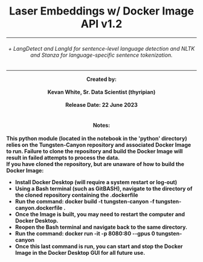 # <center> Laser Embeddings w/ Docker Image API v1.2</center>
---

###### <center>+ LangDetect and LangId for sentence-level language detection and NLTK and Stanza for language-specific sentence tokenization.</center>
---

<center><b>Created by:<b></center></br>
<center>Kevan White, Sr. Data Scientist (thyripian)</center></br>
<center>Release Date: 22 June 2023</center></br>


#### <center>Notes:</center>
This python module (located in the notebook in the 'python' directory) relies on the Tungsten-Canyon repository and associated Docker Image to run. Failure to clone the repository and build the Docker Image will result in failed attempts to process the data.</br>
If you have cloned the repository, but are unaware of how to build the Docker Image:</br>
- Install Docker Desktop (will require a system restart or log-out)
- Using a Bash terminal (such as GitBASH), navigate to the directory of the cloned repository containing the .dockerfile
- Run the command:   docker build -t tungsten-canyon -f tungsten-canyon.dockerfile .
- Once the Image is built, you may need to restart the computer and Docker Desktop.
- Reopen the Bash terminal and navigate back to the same directory.
- Run the command:   docker run -it -p 8080:80 --gpus 0 tungsten-canyon
- Once this last command is run, you can start and stop the Docker Image in the Docker Desktop GUI for all future use.</br>
